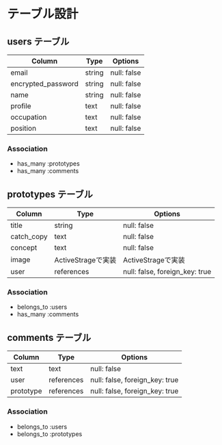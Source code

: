 # テーブル設計

## users テーブル

| Column             | Type   | Options     |
| ------------------ | ------ | ----------- |
| email              | string | null: false |
| encrypted_password | string | null: false |
| name               | string | null: false |
| profile            | text   | null: false |
| occupation         | text   | null: false |
| position           | text   | null: false |

### Association

- has_many :prototypes
- has_many :comments

## prototypes テーブル

| Column      | Type                | Options                        |
| ------------| --------------------| -------------------------------|
| title       | string              | null: false                    |
| catch_copy  | text                | null: false                    |
| concept     | text                | null: false                    |
| image       | ActiveStrageで実装   | ActiveStrageで実装              |
| user        | references          | null: false, foreign_key: true |

### Association

- belongs_to :users
- has_many :comments

## comments テーブル

| Column      | Type       | Options                        |
| ------------| ---------- | ------------------------------ |
| text        | text       | null: false                    |
| user        | references | null: false, foreign_key: true |
| prototype   | references | null: false, foreign_key: true | 

### Association

- belongs_to :users
- belongs_to :prototypes
